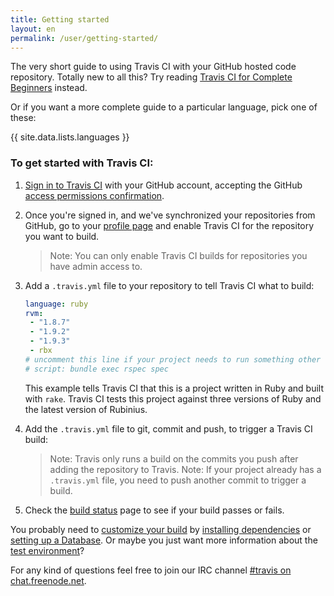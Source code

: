 ```yaml
---
title: Getting started
layout: en
permalink: /user/getting-started/
---
```


The very short guide to using Travis CI with your GitHub hosted code repository. Totally new to all this? Try reading [Travis CI for Complete Beginners](/user/for-beginners) instead. 

Or if you want a more complete guide to a particular language, pick one of these: 

{{ site.data.lists.languages }}

<!-- 
[C](/user/languages/c) | [C++](/user/languages/cpp) | [Clojure](/user/languages/clojure) | [C#](/user/languages/csharp/) | [D](/user/languages/d) | [Erlang](/user/languages/erlang) | [F#](/user/languages/csharp/) | [Go](/user/languages/go) | [Groovy](/user/languages/groovy) | [Haskell](/user/languages/haskell) | [Java](/user/languages/java) | [JavaScript (with Node.js)](/user/languages/javascript-with-nodejs) | [Julia](/user/languages/julia) | [Objective-C](/user/languages/objective-c) | [Perl](/user/languages/perl) | [PHP](/user/languages/php) | [Python](/user/languages/python) | [Ruby](/user/languages/ruby) | [Rust](/user/languages/rust) | [Scala](/user/languages/scala) | [Visual Basic](/user/languages/csharp/).
-->

### To get started with Travis CI:

1. [Sign in to Travis CI](https://travis-ci.org/auth) with your GitHub account, accepting the GitHub [access permissions confirmation](/user/github-oauth-scopes).

2. Once you're signed in, and we've synchronized your repositories from GitHub, go to your [profile page](https://travis-ci.org/profile) and enable Travis CI for the repository you want to build.

	> Note: You can only enable Travis CI builds for repositories you have admin access to.  

2. Add a `.travis.yml` file to your repository to tell Travis CI what to build:

   ```yaml
   language: ruby
   rvm:
    - "1.8.7"
    - "1.9.2"
    - "1.9.3"
    - rbx
   # uncomment this line if your project needs to run something other than `rake`:
   # script: bundle exec rspec spec
   ```
   
   This example tells Travis CI that this is a project written in Ruby and built with `rake`. Travis CI tests this project against three versions of Ruby and the latest version of Rubinius.

2. Add the `.travis.yml` file to git, commit and push, to trigger a Travis CI build:

	> Note: Travis only runs a build on the commits you push after adding the repository to Travis.
	> Note: If your project already has a `.travis.yml` file, you need to push another commit to trigger a build.

2. Check the [build status](https://travis-ci.org/repositories) page to see if your build passes or fails.

You probably need to [customize your build](/user/customizing-the-build) by [installing dependencies](/user/installing-dependencies) or [setting up a Database](/user/database-setup/). Or maybe you just want more information about the [test environment](user/ci-environment/)?

For any kind of questions feel free to join our IRC channel [#travis on chat.freenode.net](irc://chat.freenode.net/%23travis).

<!--

### Some basic **.travis.yml** examples:


#### C

    language: c
    compiler:
      - gcc
      - clang
    # Change this to your needs
    script: ./configure && make

Learn more about [.travis.yml options for C projects](/user/languages/c/)


#### C++

    language: cpp
    compiler:
      - gcc
      - clang
    # Change this to your needs
    script: ./configure && make

Learn more about [.travis.yml options for C++ projects](/user/languages/cpp/)


#### Clojure

For projects using Leiningen 1:

    language: clojure
    jdk:
      - oraclejdk7
      - openjdk7
      - openjdk6

For projects using Leiningen 2:

    language: clojure
    lein: lein2
    jdk:
      - openjdk7
      - openjdk6


Learn more about [.travis.yml options for Clojure projects](/user/languages/clojure/)

#### C#, F#, and Visual Basic

    language: csharp
    solution: solution-name.sln

Learn more about [.travis.yml options for C# projects](/user/languages/csharp/)

#### Dart

    language: dart
    dart:
      - stable
      - dev
      - "1.8.0"

Learn more about [.travis.yml options for Dart projects](/user/languages/dart/)

#### Erlang

    language: erlang
    otp_release:
      - R15B02
      - R15B01
      - R14B04
      - R14B03

Learn more about [.travis.yml options for Erlang projects](/user/languages/erlang/)

#### Haskell

    language: haskell

Learn more about [.travis.yml options for Haskell projects](/user/languages/haskell/)


#### Go

    language: go

Learn more about [.travis.yml options for Go projects](/user/languages/go/)



#### Groovy

    language: groovy
    jdk:
      - oraclejdk7
      - openjdk7
      - openjdk6


Learn more about [.travis.yml options for Groovy projects](/user/languages/groovy/)

#### Java

    language: java
    jdk:
      - oraclejdk8
      - oraclejdk7
      - openjdk7
      - openjdk6


Learn more about [.travis.yml options for Java projects](/user/languages/java/)

#### Julia

    language: julia
    julia:
      - release
      - nightly

Learn more about [.travis.yml options for Julia projects](/user/languages/julia/)

#### Node.js

     language: node_js
     node_js:
       - "0.10"
       - "0.8"
       - "0.6"

Learn more about [.travis.yml options for Node.js projects](/user/languages/javascript-with-nodejs/)

#### Objective-C

     language: objective-c

Learn more about [.travis.yml options for Objective-C projects](/user/languages/objective-c/)

#### Perl

    language: perl
    perl:
      - "5.16"
      - "5.14"
      - "5.12"

Learn more about [.travis.yml options for Perl projects](/user/languages/perl/)

#### PHP

    language: php
    php:
      - "5.5"
      - "5.4"
      - "5.3"

Learn more about [.travis.yml options for PHP projects](/user/languages/php/)

#### Python

    language: python
    python:
      - "3.3"
      - "2.7"
      - "2.6"
    # command to install dependencies, e.g. pip install -r requirements.txt --use-mirrors
    install: PLEASE CHANGE ME
    # command to run tests, e.g. python setup.py test
    script:  PLEASE CHANGE ME

Learn more about [.travis.yml options for Python projects](/user/languages/python/)

#### R

    language: r

Learn more about [.travis.yml options for R projects](/user/languages/r/)

#### Ruby

    language: ruby
    rvm:
      - "1.8.7"
      - "1.9.2"
      - "1.9.3"
      - jruby-18mode # JRuby in 1.8 mode
      - jruby-19mode # JRuby in 1.9 mode
      - rbx
    # uncomment this line if your project needs to run something other than `rake`:
    # script: bundle exec rspec spec

Learn more about [.travis.yml options for Ruby projects](/user/languages/ruby/)

#### Scala

     language: scala
     scala:
       - "2.9.2"
       - "2.8.2"
     jdk:
       - oraclejdk7
       - openjdk7
       - openjdk6


Learn more about [.travis.yml options for Scala projects](/user/languages/scala/)

-->
